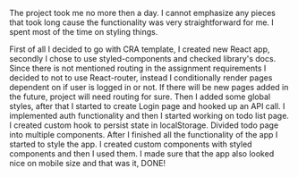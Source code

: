 The project took me no more then a day. I cannot emphasize any pieces that took long cause the functionality was very straightforward for me. I spent most of the time on styling things.

First of all I decided to go with CRA template, I created new React app, secondly I chose to use styled-components and checked library's docs. Since there is not mentioned routing in the assignment requirements I decided to not to use React-router, instead I conditionally render pages dependent on if user is logged in or not. If there will be new pages added in the future, project will need routing for sure. Then I added some global styles, after that I started to create Login page and hooked up an API call. I implemented auth functionality and then I started working on todo list page. I created custom hook to persist state in localStorage. Divided todo page into multiple components. After I finished all the functionality of the app I started to style the app. I created custom components with styled components and then I used them. I made sure that the app also looked nice on mobile size and that was it, DONE!
